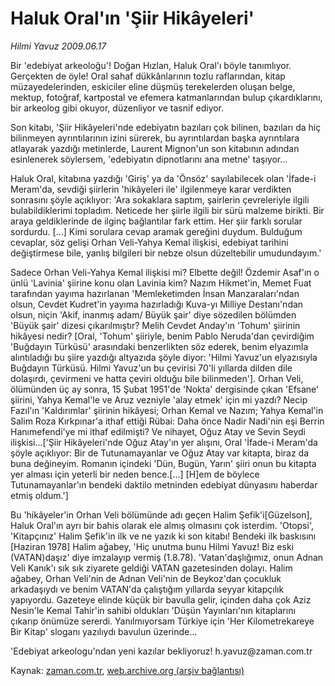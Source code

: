 # Haluk Oral'ın  'Şiir Hikâyeleri'

*Hilmi Yavuz 2009.06.17*

<tr><td class="metin" colspan="2" style="padding-top: 20px; padding-left: 5px; padding-right: 10px;">Bir 'edebiyat arkeoloğu'! Doğan Hızlan, Haluk Oral'ı böyle tanımlıyor. Gerçekten de öyle! Oral sahaf dükkânlarının tozlu raflarından, kitap müzayedelerinden, eskiciler eline düşmüş terekelerden oluşan belge, mektup, fotoğraf, kartpostal ve efemera katmanlarından bulup çıkardıklarını, bir arkeolog gibi okuyor, düzenliyor ve tasnif ediyor.</td></tr><tr><td class="metin" colspan="2" style="padding-top: 20px; padding-left: 5px; padding-right: 10px;"><p> Son kitabı, 'Şiir Hikâyeleri'nde edebiyatın bazıları çok bilinen, bazıları da hiç bilinmeyen ayrıntılarının izini sürerek, bu ayrıntılardan başka ayrıntılara atlayarak yazdığı metinlerde, Laurent Mignon'un son kitabının adından esinlenerek söylersem, 'edebiyatın dipnotlarını ana metne' taşıyor...
<p> Haluk Oral, kitabına yazdığı 'Giriş' ya da 'Önsöz' sayılabilecek olan 'İfade-i Meram'da, sevdiği şiirlerin 'hikâyeleri ile' ilgilenmeye karar verdikten sonrasını şöyle açıklıyor: 'Ara sokaklara saptım, şairlerin çevreleriyle ilgili bulabildiklerimi topladım. Neticede her şiirle ilgili bir sürü malzeme birikti. Bir araya geldiklerinde de ilginç bağlantılar fark ettim. Her şiir farklı sorular sordurdu. [...] Kimi sorulara cevap aramak gereğini duydum. Bulduğum cevaplar, söz gelişi Orhan Veli-Yahya Kemal ilişkisi, edebiyat tarihini değiştirmese bile, yanlış bilgileri bir nebze olsun düzeltebilir umudundayım.'
<p> Sadece Orhan Veli-Yahya Kemal ilişkisi mi? Elbette değil! Özdemir Asaf'ın o ünlü 'Lavinia' şiirine konu olan Lavinia kim? Nazım Hikmet'in, Memet Fuat tarafından yayıma hazırlanan 'Memleketimden İnsan Manzaraları'ndan olsun, Cevdet Kudret'in yayıma hazırladığı Kuva-yı Milliye Destanı'ndan olsun, niçin 'Akif, inanmış adam/ Büyük şair' diye sözedilen bölümden 'Büyük şair' dizesi çıkarılmıştır? Melih Cevdet Anday'ın 'Tohum' şiirinin hikâyesi nedir? [Oral, 'Tohum' şiiriyle, benim Pablo Neruda'dan çevirdiğim 'Buğdayın Türküsü' arasındaki benzerlikten söz ederek, benim elyazımla alıntıladığı bu şiire yazdığı altyazıda şöyle diyor: 'Hilmi Yavuz'un elyazısıyla Buğdayın Türküsü. Hilmi Yavuz'un bu çevirisi 70'li yıllarda dilden dile dolaşırdı, çevirmeni ve hatta çeviri olduğu bile bilinmeden']. Orhan Veli, ölümünden üç ay sonra, 15 Şubat 1951'de 'Nokta' dergisinde çıkan 'Efsane' şiirini, Yahya Kemal'le ve Aruz vezniyle 'alay etmek' için mi yazdı? Necip Fazıl'ın 'Kaldırımlar' şiirinin hikâyesi; Orhan Kemal ve Nazım; Yahya Kemal'in Salim Roza Kırkpınar'a ithaf ettiği Rübai: Daha önce Nadir Nadi'nin eşi Berrin Hanımefendi'ye mi ithaf edilmişti? Ve nihayet, Oğuz Atay ve Sevin Seydi ilişkisi...['Şiir Hikâyeleri'nde Oğuz Atay'ın yer alışını, Oral 'İfade-i Meram'da şöyle açıklıyor: Bir de Tutunamayanlar ve Oğuz Atay var kitapta, biraz da buna değineyim. Romanın içindeki 'Dün, Bugün, Yarın' şiiri onun bu kitapta yer alması için yeterli bir neden bence.[...] [H]em de böylece Tutunamayanlar'ın bendeki daktilo metninden edebiyat dünyasını haberdar etmiş oldum.']
<p> Bu 'hikâyeler'in Orhan Veli bölümünde adı geçen Halim Şefik'i[Güzelson], Haluk Oral'ın ayrı bir bahis olarak ele almış olmasını çok isterdim. 'Otopsi', 'Kitapçınız' Halim Şefik'in ilk ve ne yazık ki son kitabı! Bendeki ilk baskısını [Haziran 1978] Halim ağabey, 'Hiç unutma bunu Hilmi Yavuz! Biz eski (VATAN)daşız' diye imzalayıp vermiş (1.8.78). 'Vatan'daşlığımız, onun Adnan Veli Kanık'ı sık sık ziyarete geldiği VATAN gazetesinden dolayı. Halim ağabey, Orhan Veli'nin de Adnan Veli'nin de Beykoz'dan çocukluk arkadaşıydı ve benim VATAN'da çalıştığım yıllarda seyyar kitapçılık yapıyordu. Gazeteye elinde küçük bir bavulla gelir, içinden daha çok Aziz Nesin'le Kemal Tahir'in sahibi oldukları 'Düşün Yayınları'nın kitaplarını çıkarıp önümüze sererdi. Yanılmıyorsam Türkiye için 'Her Kilometrekareye Bir Kitap' sloganı yazılıydı bavulun üzerinde...
<p> 'Edebiyat arkeologu'ndan yeni kazılar bekliyoruz! h.yavuz@zaman.com.tr<br/></p></p></p></p></p></td></tr>

Kaynak: [zaman.com.tr](http://zaman.com.tr/yazar.do?yazino=859786), [web.archive.org (arşiv bağlantısı)](http://web.archive.org/web/20090706023524/http://www.zaman.com.tr:80/yazar.do?yazino=859786)
